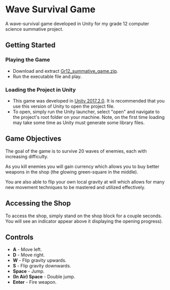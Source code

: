 # Wave Survival Game
A wave-survival game developed in Unity for my grade 12 computer science summative project.

## Getting Started
### Playing the Game

* Download and extract [Gr12_summative_game.zip](Gr12_summative_game.zip).
* Run the executable file and play.

### Loading the Project in Unity
* This game was developed in [Unity 2017.2.0](https://unity3d.com/unity/whats-new/unity-2017.2.0). It is recommended that you use this version of Unity to open the project file.
* To open, simply run the Unity launcher, select "open" and navigate to the project's root folder on your machine. Note, on the first time loading may take some time as Unity must generate some library files.

## Game Objectives
The goal of the game is to survive 20 waves of enemies, each with increasing difficulty. 

As you kill enemies you will gain currency which allows you to buy better weapons in the shop (the glowing green-square in the middle). 

You are also able to flip your own local gravity at will which allows for many new movement techniques to be mastered and utilized effectively.

## Accessing the Shop
To access the shop, simply stand on the shop block for a couple seconds. You will see an indicator appear above it displaying the opening progress).

## Controls
* **A** - Move left.
* **D** - Move right.
* **W** - Flip gravity upwards.
* **S** - Flip gravity downwards.
* **Space** - Jump.
* **(In Air) Space** - Double jump.
* **Enter** - Fire weapon.
